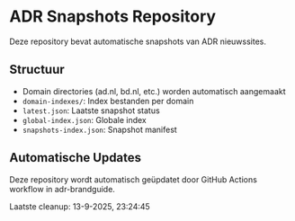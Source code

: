# ADR Snapshots Repository

Deze repository bevat automatische snapshots van ADR nieuwssites.

## Structuur
- Domain directories (ad.nl, bd.nl, etc.) worden automatisch aangemaakt
- `domain-indexes/`: Index bestanden per domain
- `latest.json`: Laatste snapshot status
- `global-index.json`: Globale index
- `snapshots-index.json`: Snapshot manifest

## Automatische Updates
Deze repository wordt automatisch geüpdatet door GitHub Actions workflow in adr-brandguide.

Laatste cleanup: 13-9-2025, 23:24:45
